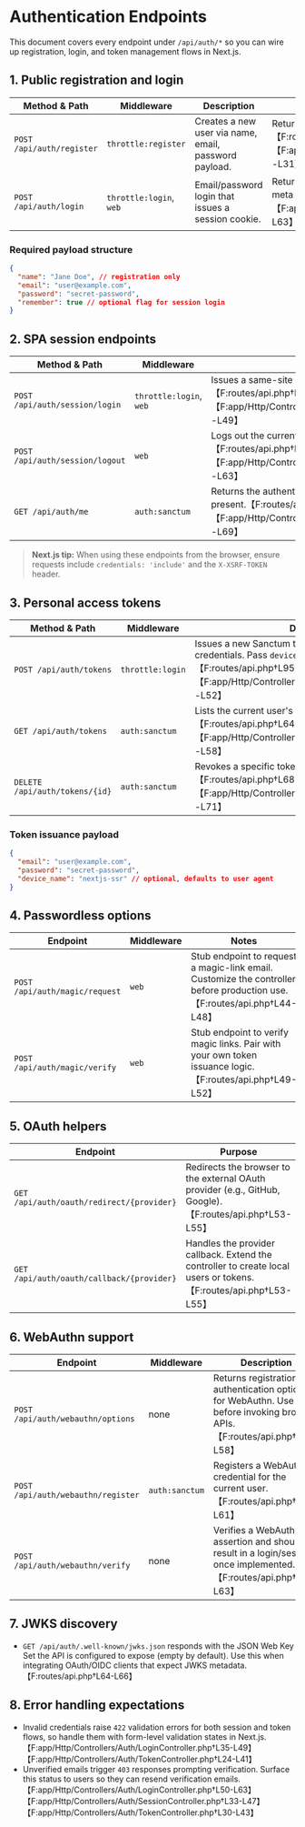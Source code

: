 # Authentication Endpoints

This document covers every endpoint under `/api/auth/*` so you can wire up registration, login, and token management flows in Next.js.

## 1. Public registration and login
| Method & Path | Middleware | Description | Response |
| --- | --- | --- | --- |
| `POST /api/auth/register` | `throttle:register` | Creates a new user via name, email, password payload. | Returns the created user resource and `201` on success.【F:routes/api.php†L25-L33】【F:app/Http/Controllers/Auth/RegisterController.php†L14-L31】 |
| `POST /api/auth/login` | `throttle:login`, `web` | Email/password login that issues a session cookie. | Returns the authenticated user resource with a success meta message.【F:routes/api.php†L34-L41】【F:app/Http/Controllers/Auth/LoginController.php†L16-L63】 |

### Required payload structure
```json
{
  "name": "Jane Doe", // registration only
  "email": "user@example.com",
  "password": "secret-password",
  "remember": true // optional flag for session login
}
```

## 2. SPA session endpoints
| Method & Path | Middleware | Purpose |
| --- | --- | --- |
| `POST /api/auth/session/login` | `throttle:login`, `web` | Issues a same-site session cookie for SPA requests.【F:routes/api.php†L37-L41】【F:app/Http/Controllers/Auth/SessionController.php†L15-L49】 |
| `POST /api/auth/session/logout` | `web` | Logs out the current session and clears cookies.【F:routes/api.php†L42-L45】【F:app/Http/Controllers/Auth/SessionController.php†L51-L63】 |
| `GET /api/auth/me` | `auth:sanctum` | Returns the authenticated user when a cookie or token is present.【F:routes/api.php†L58-L60】【F:app/Http/Controllers/Auth/SessionController.php†L65-L69】 |

> **Next.js tip:** When using these endpoints from the browser, ensure requests include `credentials: 'include'` and the `X-XSRF-TOKEN` header.

## 3. Personal access tokens
| Method & Path | Middleware | Description |
| --- | --- | --- |
| `POST /api/auth/tokens` | `throttle:login` | Issues a new Sanctum token using email/password credentials. Pass `device_name` to label the token.【F:routes/api.php†L95-L100】【F:app/Http/Controllers/Auth/TokenController.php†L17-L52】 |
| `GET /api/auth/tokens` | `auth:sanctum` | Lists the current user's tokens (id, name, timestamps).【F:routes/api.php†L64-L67】【F:app/Http/Controllers/Auth/TokenController.php†L54-L58】 |
| `DELETE /api/auth/tokens/{id}` | `auth:sanctum` | Revokes a specific token by ID. Returns `404` if not found.【F:routes/api.php†L68-L71】【F:app/Http/Controllers/Auth/TokenController.php†L60-L71】 |

### Token issuance payload
```json
{
  "email": "user@example.com",
  "password": "secret-password",
  "device_name": "nextjs-ssr" // optional, defaults to user agent
}
```

## 4. Passwordless options
| Endpoint | Middleware | Notes |
| --- | --- | --- |
| `POST /api/auth/magic/request` | `web` | Stub endpoint to request a magic-link email. Customize the controller before production use.【F:routes/api.php†L44-L48】 |
| `POST /api/auth/magic/verify` | `web` | Stub endpoint to verify magic links. Pair with your own token issuance logic.【F:routes/api.php†L49-L52】 |

## 5. OAuth helpers
| Endpoint | Purpose |
| --- | --- |
| `GET /api/auth/oauth/redirect/{provider}` | Redirects the browser to the external OAuth provider (e.g., GitHub, Google).【F:routes/api.php†L53-L55】 |
| `GET /api/auth/oauth/callback/{provider}` | Handles the provider callback. Extend the controller to create local users or tokens.【F:routes/api.php†L53-L55】 |

## 6. WebAuthn support
| Endpoint | Middleware | Description |
| --- | --- | --- |
| `POST /api/auth/webauthn/options` | none | Returns registration or authentication options for WebAuthn. Use this before invoking browser APIs.【F:routes/api.php†L56-L58】 |
| `POST /api/auth/webauthn/register` | `auth:sanctum` | Registers a WebAuthn credential for the current user.【F:routes/api.php†L59-L61】 |
| `POST /api/auth/webauthn/verify` | none | Verifies a WebAuthn assertion and should result in a login/session once implemented.【F:routes/api.php†L62-L63】 |

## 7. JWKS discovery
- `GET /api/auth/.well-known/jwks.json` responds with the JSON Web Key Set the API is configured to expose (empty by default). Use this when integrating OAuth/OIDC clients that expect JWKS metadata.【F:routes/api.php†L64-L66】

## 8. Error handling expectations
- Invalid credentials raise `422` validation errors for both session and token flows, so handle them with form-level validation states in Next.js.【F:app/Http/Controllers/Auth/LoginController.php†L35-L49】【F:app/Http/Controllers/Auth/TokenController.php†L24-L41】
- Unverified emails trigger `403` responses prompting verification. Surface this status to users so they can resend verification emails.【F:app/Http/Controllers/Auth/LoginController.php†L50-L63】【F:app/Http/Controllers/Auth/SessionController.php†L33-L47】【F:app/Http/Controllers/Auth/TokenController.php†L30-L43】
